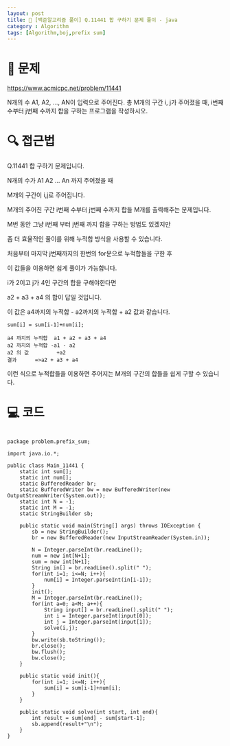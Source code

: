 ```yaml
---
layout: post
title: 📖 [백준알고리즘 풀이] Q.11441 합 구하기 문제 풀이 - java
category : Algorithm
tags: [Algorithm,boj,prefix sum]
---
```

# 📖 문제
<https://www.acmicpc.net/problem/11441>

N개의 수 A1, A2, ..., AN이 입력으로 주어진다. 총 M개의 구간 i, j가 주어졌을 때, i번째 수부터 j번째 수까지 합을 구하는 프로그램을 작성하시오.

# 🔍 접근법

Q.11441 합 구하기 문제입니다.

N개의 수가 A1 A2 ... An 까지 주어졌을 때

M개의 구간이 i,j로 주어집니다.

M개의 주어진 구간 i번째 수부터 j번째 수까지 합들 M개를 출력해주는 문제입니다.

M번 동안 그냥 i번째 부터 j번째 까지 합을 구하는 방법도 있겠지만

좀 더 효율적인 풀이를 위해 누적합 방식을 사용할 수 있습니다.

처음부터 마지막 j번째까지의 한번의 for문으로 누적합들을 구한 후

이 값들을 이용하면 쉽게 풀이가 가능합니다.

i가 2이고 j가 4인 구간의 합을 구해야한다면

a2 + a3 + a4 의 합이 답일 것입니다.

이 값은 a4까지의 누적합 - a2까지의 누적합 + a2 값과 같습니다.

    sum[i] = sum[i-1]+num[i];
    
    a4 까지의 누적합  a1 + a2 + a3 + a4
    a2 까지의 누적합 -a1 - a2
    a2 의 값         +a2
    결과      =>a2 + a3 + a4
    
이런 식으로 누적합들을 이용하면 주어지는 M개의 구간의 합들을 쉽게 구할 수 있습니다.
            
               
# 💻 코드

```

package problem.prefix_sum;

import java.io.*;

public class Main_11441 {
    static int sum[];
    static int num[];
    static BufferedReader br;
    static BufferedWriter bw = new BufferedWriter(new OutputStreamWriter(System.out));
    static int N = -1;
    static int M = -1;
    static StringBuilder sb;

    public static void main(String[] args) throws IOException {
        sb = new StringBuilder();
        br = new BufferedReader(new InputStreamReader(System.in));

        N = Integer.parseInt(br.readLine());
        num = new int[N+1];
        sum = new int[N+1];
        String in[] = br.readLine().split(" ");
        for(int i=1; i<=N; i++){
            num[i] = Integer.parseInt(in[i-1]);
        }
        init();
        M = Integer.parseInt(br.readLine());
        for(int a=0; a<M; a++){
            String input[] = br.readLine().split(" ");
            int i = Integer.parseInt(input[0]);
            int j = Integer.parseInt(input[1]);
            solve(i,j);
        }
        bw.write(sb.toString());
        br.close();
        bw.flush();
        bw.close();
    }

    public static void init(){
        for(int i=1; i<=N; i++){
            sum[i] = sum[i-1]+num[i];
        }
    }

    public static void solve(int start, int end){
        int result = sum[end] - sum[start-1];
        sb.append(result+"\n");
    }
}


```